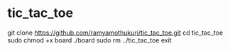 # tic_tac_toe
git clone https://github.com/ramyamothukuri/tic_tac_toe.git
cd tic_tac_toe
sudo chmod +x board
./board
sudo rm ../tic_tac_toe
exit
